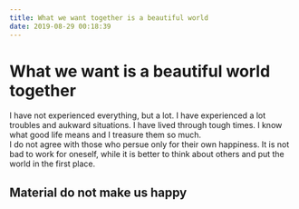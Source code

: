 ```yaml
---
title: What we want together is a beautiful world
date: 2019-08-29 00:18:39
---
```

# What we want is a beautiful world together
I have not experienced everything, but a lot. I have experienced a lot troubles and aukward situations. I have lived through tough times. I know what good life means and I treasure them so much.   
I do not agree with those who persue only for their own happiness. It is not bad to work for oneself, while it is better to think about others and put the world in the first place. 
## Material do not make us happy

